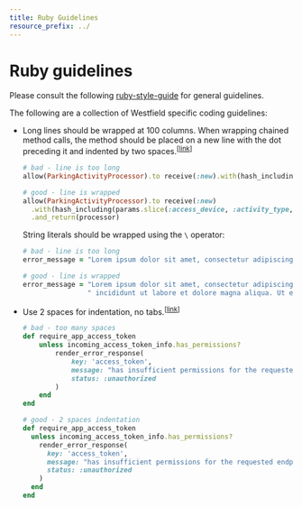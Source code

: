 ```yaml
---
title: Ruby Guidelines
resource_prefix: ../
---
```


# Ruby guidelines

Please consult the following [ruby-style-guide](https://github.com/bbatsov/ruby-style-guide) for general guidelines.

The following are a collection of Westfield specific coding guidelines:

* <a name="line-wrapping"></a>Long lines should be wrapped at 100 columns. When wrapping chained method calls, the method should be placed on a new line with the dot preceding it and indented by two spaces.<sup>[[link](#line-wrapping)]</sup>

  ```ruby
  # bad - line is too long
  allow(ParkingActivityProcessor).to receive(:new).with(hash_including(params.slice(:access_device, :activity_type, :activity_at))).and_return(processor)

  # good - line is wrapped
  allow(ParkingActivityProcessor).to receive(:new)
    .with(hash_including(params.slice(:access_device, :activity_type, :activity_at)))
    .and_return(processor)
  ```

  String literals should be wrapped using the `\` operator:

  ```ruby
  # bad - line is too long
  error_message = "Lorem ipsum dolor sit amet, consectetur adipiscing elit, sed do eiusmod tempor incididunt ut labore et dolore magna aliqua. Ut enim ad minim veniam, quis nostrud"

  # good - line is wrapped
  error_message = "Lorem ipsum dolor sit amet, consectetur adipiscing elit, sed do eiusmod tempor" \
                  " incididunt ut labore et dolore magna aliqua. Ut enim ad minim veniam, quis nostrud"
  ```

* <a name="spaces-for-indentation"></a>Use 2 spaces for indentation, no tabs.<sup>[[link](#spaces-for-indentation)]</sup>

  ```ruby
  # bad - too many spaces
  def require_app_access_token
      unless incoming_access_token_info.has_permissions?
          render_error_response(
              key: 'access_token',
              message: "has insufficient permissions for the requested endpoint",
              status: :unauthorized
          )
      end
  end

  # good - 2 spaces indentation
  def require_app_access_token
    unless incoming_access_token_info.has_permissions?
      render_error_response(
        key: 'access_token',
        message: "has insufficient permissions for the requested endpoint",
        status: :unauthorized
      )
    end
  end
  ```
